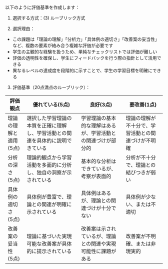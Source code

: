 以下のように評価基準を作成します：

1. 選択する方式：(3) ルーブリック方式

2. 選択理由：
- この課題は「理論の理解」「分析力」「具体例の適切さ」「改善案の妥当性」など、複数の要素が絡み合う複雑な評価が必要です
- 学生の主観的な経験を扱うため、単純なチェックリストでは評価が難しい
- 評価の透明性を確保し、学生にフィードバックを行う際の指針として活用できる
- 異なるレベルの達成度を段階的に示すことで、学生の学習目標を明確にできる

3. 評価基準（20点満点のルーブリック）：

| 評価観点 | 優れている(5点) | 良好(3点) | 要改善(1点) |
|----------|----------------|-----------|------------|
| 理論の理解と適用<br>(5点) | 選択した学習理論の本質を正確に理解し、学習活動との関連を具体的に説明できている | 学習理論の基本的な理解はあるが、学習活動との関連づけが部分的 | 理論の理解が不十分で、学習活動との関連づけが不明確 |
| 分析の深さ<br>(5点) | 理論的観点から学習活動を多面的に分析し、独自の洞察が示されている | 基本的な分析はできているが、考察が表面的 | 分析が不十分で、理論との結びつきが弱い |
| 具体例の適切さ<br>(5点) | 具体例が豊富で、理論との関連が明確に示されている | 具体例はあるが、理論との関連づけが十分でない | 具体例が少ない、または不適切 |
| 改善案の妥当性<br>(5点) | 理論に基づいた実現可能な改善案が具体的に提示されている | 改善案は示されているが、理論との関連や実現可能性に課題がある | 改善案が不明確、または非現実的 |